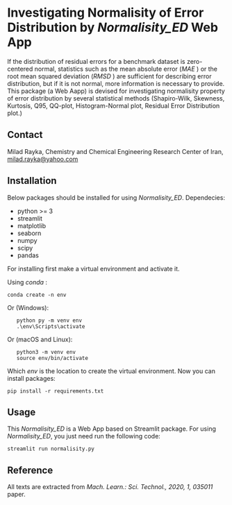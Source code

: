 # Investigating Normalisity of Error Distribution by *Normalisity_ED* Web App

If the distribution of residual errors for a benchmark dataset is zero-centered normal, statistics such as the mean absolute error (*MAE* ) or the root mean squared deviation (*RMSD* ) are sufficient for describing error distribution, but if it is not normal, more information is necessary to provide. 
This package (a Web Aapp) is devised for investigating normalisity property of error distribution by several statistical methods (Shapiro-Wilk, Skewness, Kurtosis, Q95, QQ-plot, Histogram-Normal plot, Residual Error Distribution plot.)

## Contact
Milad Rayka, Chemistry and Chemical Engineering Research Center of Iran, milad.rayka@yahoo.com

## Installation 

Below packages should be installed for using *Normalisity_ED*. Dependecies:
- python >= 3
- streamlit
- matplotlib
- seaborn
- numpy
- scipy
- pandas

For installing first make a virtual environment and activate it.

Using *conda* :

`conda create -n env`

Or (Windows):

       python py -m venv env
       .\env\Scripts\activate

Or (macOS and Linux):

       python3 -m venv env
       source env/bin/activate

Which *env* is the location to create the virtual environment. Now you can install packages:

`pip install -r requirements.txt`

## Usage

This *Normalisity_ED* is a Web App based on Streamlit package. For using *Normalisity_ED*, you just need run the following code:

`streamlit run normalisity.py`

## Reference

All texts are extracted from *Mach. Learn.: Sci. Technol., 2020, 1, 035011* paper.
